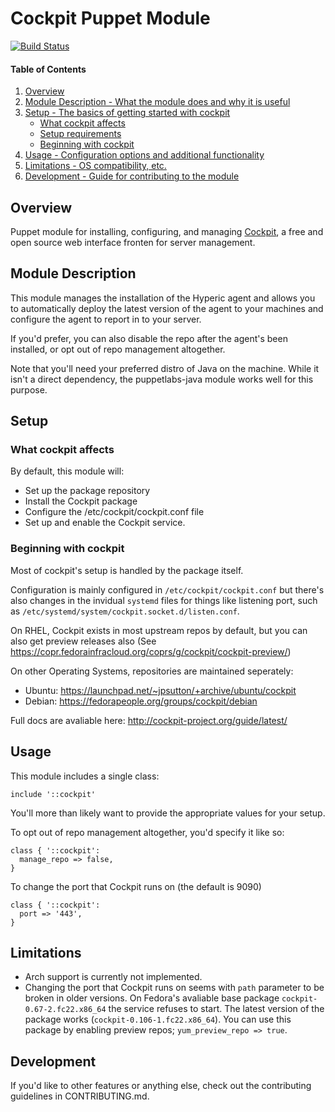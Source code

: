 # Cockpit Puppet Module
[![Build Status](https://secure.travis-ci.org/petems/petems-cockpit.svg)](https://travis-ci.org/petems/petems-cockpit)

#### Table of Contents

1. [Overview](#overview)
2. [Module Description - What the module does and why it is useful](#module-description)
3. [Setup - The basics of getting started with cockpit](#setup)
    * [What cockpit affects](#what-cockpit-affects)
    * [Setup requirements](#setup-requirements)
    * [Beginning with cockpit](#beginning-with-cockpit)
4. [Usage - Configuration options and additional functionality](#usage)
5. [Limitations - OS compatibility, etc.](#limitations)
6. [Development - Guide for contributing to the module](#development)

## Overview

Puppet module for installing, configuring, and managing [Cockpit](http://cockpit-project.org), a free and open source web interface fronten for server management.

## Module Description

This module manages the installation of the Hyperic agent and allows you to automatically deploy the latest version of the agent to your machines and configure the agent to report in to your server.

If you'd prefer, you can also disable the repo after the agent's been installed, or opt out of repo management altogether.

Note that you'll need your preferred distro of Java on the machine. While it isn't a direct dependency, the puppetlabs-java module works well for this purpose.

## Setup

### What cockpit affects

By default, this module will:
* Set up the package repository
* Install the Cockpit package
* Configure the /etc/cockpit/cockpit.conf file
* Set up and enable the Cockpit service.

### Beginning with cockpit

Most of cockpit's setup is handled by the package itself.

Configuration is mainly configured in `/etc/cockpit/cockpit.conf` but there's also changes in the invidual `systemd` files for things like listening port, such as `/etc/systemd/system/cockpit.socket.d/listen.conf`.

On RHEL, Cockpit exists in most upstream repos by default, but you can also get preview releases also (See https://copr.fedorainfracloud.org/coprs/g/cockpit/cockpit-preview/)

On other Operating Systems, repositories are maintained seperately:

* Ubuntu: https://launchpad.net/~jpsutton/+archive/ubuntu/cockpit
* Debian: https://fedorapeople.org/groups/cockpit/debian

Full docs are avaliable here: http://cockpit-project.org/guide/latest/

## Usage

This module includes a single class:
```puppet
include '::cockpit'
```

You'll more than likely want to provide the appropriate values for your setup.

To opt out of repo management altogether, you'd specify it like so:
```puppet
class { '::cockpit':
  manage_repo => false,
}
```

To change the port that Cockpit runs on (the default is 9090)
```puppet
class { '::cockpit':
  port => '443',
}
```

## Limitations

* Arch support is currently not implemented.
* Changing the port that Cockpit runs on seems with `path` parameter to be broken in older versions. On Fedora's avaliable base package `cockpit-0.67-2.fc22.x86_64` the service refuses to start. The latest version of the package works (`cockpit-0.106-1.fc22.x86_64`). You can use this package by enabling preview repos; `yum_preview_repo => true`.

## Development

If you'd like to other features or anything else, check out the contributing guidelines in CONTRIBUTING.md.
